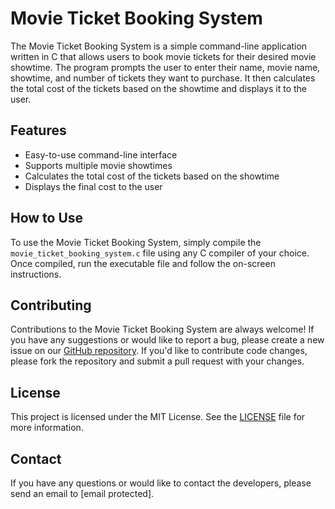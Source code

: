 
# Movie Ticket Booking System

The Movie Ticket Booking System is a simple command-line application written in C that allows users to book movie tickets for their desired movie showtime. The program prompts the user to enter their name, movie name, showtime, and number of tickets they want to purchase. It then calculates the total cost of the tickets based on the showtime and displays it to the user.

## Features

- Easy-to-use command-line interface
- Supports multiple movie showtimes
- Calculates the total cost of the tickets based on the showtime
- Displays the final cost to the user

## How to Use

To use the Movie Ticket Booking System, simply compile the `movie_ticket_booking_system.c` file using any C compiler of your choice. Once compiled, run the executable file and follow the on-screen instructions.

## Contributing

Contributions to the Movie Ticket Booking System are always welcome! If you have any suggestions or would like to report a bug, please create a new issue on our [GitHub repository](https://github.com/your-repo-link). If you'd like to contribute code changes, please fork the repository and submit a pull request with your changes.

## License

This project is licensed under the MIT License. See the [LICENSE](LICENSE) file for more information.

## Contact

If you have any questions or would like to contact the developers, please send an email to [email protected].
